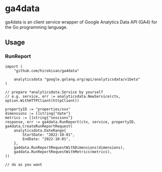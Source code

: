 # ga4data

ga4data is an client service wrapper of Google Analytics Data API (GA4) for the Go programming language.

## Usage

### RunReport

```
import (
	"github.com/hirokisan/ga4data"

	analyticsdata "google.golang.org/api/analyticsdata/v1beta"
)

// prepare *analyticsdata.Service by yourself
// e.g. service, err := analyticsdata.NewService(ctx, option.WithHTTPClient(httpClient))

propertyID := "properties/xxx"
dimensions := []string{"date"}
metrics := []string{"sessions"}
response, err := ga4data.RunReport(ctx, service, propertyID, ga4data.CreateRunReportRequest(
	analyticsdata.DateRange{
		StartDate: "2022-10-01",
		EndDate: "2022-10-01",
	},
	ga4data.RunReportRequestWithDimensions(dimensions),
	ga4data.RunReportRequestWithMetrics(metrics),
))

// do as you want
```
